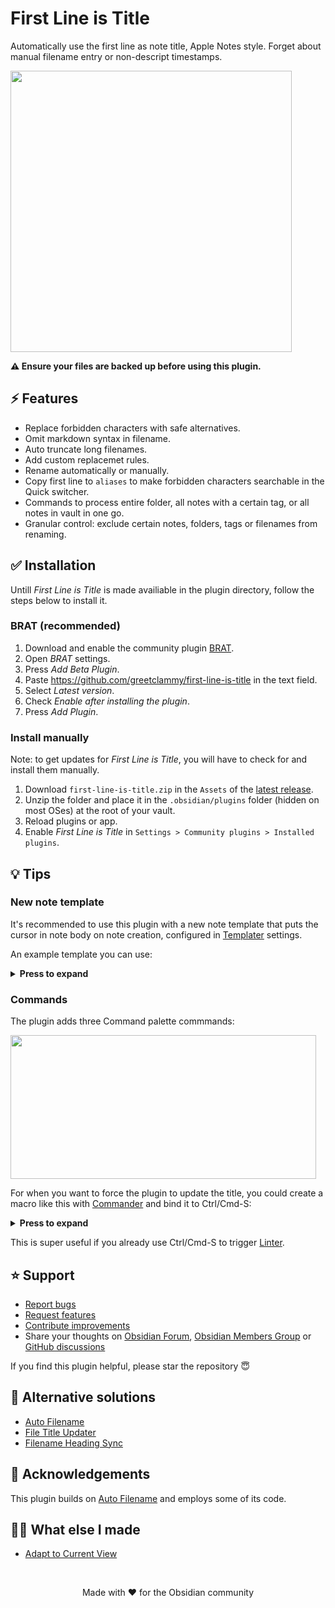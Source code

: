 # First Line is Title

Automatically use the first line as note title, Apple Notes style. Forget about manual filename entry or non-descript timestamps. 

<img src="https://github.com/user-attachments/assets/4d4bb0d5-aaa8-464a-9e00-eeb88f4235de" height="450">

**⚠️ Ensure your files are backed up before using this plugin.**

## ⚡ Features

- Replace forbidden characters with safe alternatives.
- Omit markdown syntax in filename.
- Auto truncate long filenames.
- Add custom replacemet rules.
- Rename automatically or manually.
- Copy first line to `aliases` to make forbidden characters searchable in the Quick switcher.
- Commands to process entire folder, all notes with a certain tag, or all notes in vault in one go.
- Granular control: exclude certain notes, folders, tags or filenames from renaming.

## ✅ Installation

Untill _First Line is Title_ is made availiable in the plugin directory, follow the steps below to install it.

### BRAT (recommended)

1. Download and enable the community plugin [BRAT](https://obsidian.md/plugins?id=obsidian42-brat).
2. Open _BRAT_ settings.
3. Press _Add Beta Plugin_.
4. Paste https://github.com/greetclammy/first-line-is-title in the text field.
5. Select _Latest version_.
6. Check _Enable after installing the plugin_.
7. Press _Add Plugin_.

### Install manually

Note: to get updates for _First Line is Title_, you will have to check for and install them manually.

1. Download `first-line-is-title.zip` in the `Assets` of the [latest release](https://github.com/greetclammy/first-line-is-title/releases).
2. Unzip the folder and place it in the `.obsidian/plugins` folder (hidden on most OSes) at the root of your vault.
3. Reload plugins or app.
4. Enable _First Line is Title_ in `Settings > Community plugins > Installed plugins`.

## 💡 Tips

### New note template

It's recommended to use this plugin with a new note template that puts the cursor in note body on note creation, configured in [Templater](https://obsidian.md/plugins?id=templater-obsidian) settings.

An example template you can use:

<details>
  <summary><b>Press to expand</b></summary>

  ```js
---
created: <% moment(tp.file.creation_date()).format("YYYY-MM-DDTHH:mmZ") %>
tags: []
---
<%*
if (!(/^Untitled(\s\d+)?$/.test(tp.file.title))) {
-%>
<% tp.file.title %><% await tp.file.cursor() %><%*
} -%>
<%*
tp.hooks.on_all_templates_executed(async () => {
  const leaf = app.workspace.activeLeaf;
  if (leaf && leaf.view.getViewType() !== "canvas") {
    leaf.setViewState({
      type: "markdown",
      state: {
        mode: "source",
        source: false
      }
    });
    await leaf.view.editor?.focus();
  }
});
-%>
```
  
</details>

### Commands

The plugin adds three Command palette commmands:

<img width="489" height="230" src="https://github.com/user-attachments/assets/823c2510-77c5-4b49-8715-1f8e3477640f" />

For when you want to force the plugin to update the title, you could create a macro like this with [Commander](https://obsidian.md/plugins?id=cmdr) and bind it to Ctrl/Cmd-S:

<details>
  <summary><b>Press to expand</b></summary>
<img width="571" height="427" src="https://github.com/user-attachments/assets/24273438-d0e4-47a5-833c-f86161fa2b20" />
</details>

This is super useful if you already use Ctrl/Cmd-S to trigger [Linter](https://obsidian.md/plugins?id=obsidian-linter).

## ⭐️ Support

- [Report bugs](https://github.com/greetclammy/first-line-is-title/issues)
- [Request features](https://github.com/greetclammy/first-line-is-title/issues)
- [Contribute improvements](https://github.com/greetclammy/first-line-is-title/pulls)
- Share your thoughts on [Obsidian Forum](https://forum.obsidian.md/t/plugin-to-automatically-copy-first-line-in-note-to-note-title/103558), [Obsidian Members Group](https://discord.com/channels/686053708261228577/707816848615407697) or [GitHub discussions](https://github.com/greetclammy/first-line-is-title/discussions)

If you find this plugin helpful, please star the repository 😇

## 👀 Alternative solutions

- [Auto Filename](https://obsidian.md/plugins?id=auto-filename)
- [File Title Updater](https://obsidian.md/plugins?id=file-title-updater)
- [Filename Heading Sync](https://obsidian.md/plugins?id=obsidian-filename-heading-sync)

## 🙏 Acknowledgements

This plugin builds on [Auto Filename](https://obsidian.md/plugins?id=auto-filename) and employs some of its code.

## 👨‍💻 What else I made

- [Adapt to Current View](https://github.com/greetclammy/adapt-to-current-view/)

<br>

<p align="center">Made with ❤️ for the Obsidian community</p>
